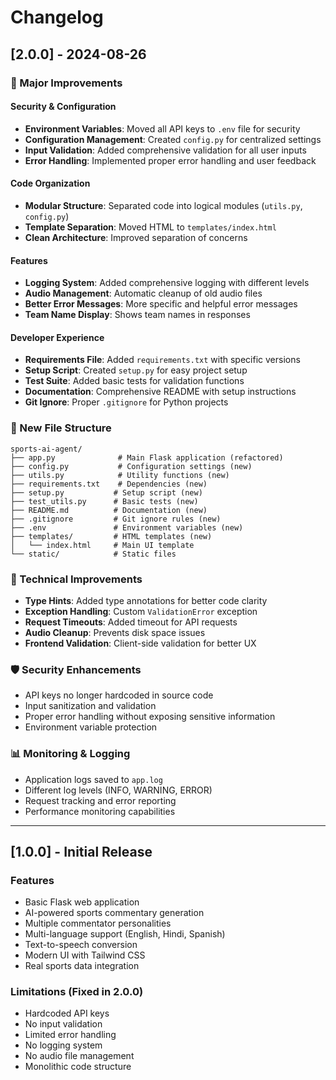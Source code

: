 # Changelog

## [2.0.0] - 2024-08-26

### 🚀 Major Improvements

#### Security & Configuration
- **Environment Variables**: Moved all API keys to `.env` file for security
- **Configuration Management**: Created `config.py` for centralized settings
- **Input Validation**: Added comprehensive validation for all user inputs
- **Error Handling**: Implemented proper error handling and user feedback

#### Code Organization
- **Modular Structure**: Separated code into logical modules (`utils.py`, `config.py`)
- **Template Separation**: Moved HTML to `templates/index.html`
- **Clean Architecture**: Improved separation of concerns

#### Features
- **Logging System**: Added comprehensive logging with different levels
- **Audio Management**: Automatic cleanup of old audio files
- **Better Error Messages**: More specific and helpful error messages
- **Team Name Display**: Shows team names in responses

#### Developer Experience
- **Requirements File**: Added `requirements.txt` with specific versions
- **Setup Script**: Created `setup.py` for easy project setup
- **Test Suite**: Added basic tests for validation functions
- **Documentation**: Comprehensive README with setup instructions
- **Git Ignore**: Proper `.gitignore` for Python projects

### 📁 New File Structure
```
sports-ai-agent/
├── app.py              # Main Flask application (refactored)
├── config.py           # Configuration settings (new)
├── utils.py            # Utility functions (new)
├── requirements.txt    # Dependencies (new)
├── setup.py           # Setup script (new)
├── test_utils.py      # Basic tests (new)
├── README.md          # Documentation (new)
├── .gitignore         # Git ignore rules (new)
├── .env               # Environment variables (new)
├── templates/         # HTML templates (new)
│   └── index.html     # Main UI template
└── static/            # Static files
```

### 🔧 Technical Improvements
- **Type Hints**: Added type annotations for better code clarity
- **Exception Handling**: Custom `ValidationError` exception
- **Request Timeouts**: Added timeout for API requests
- **Audio Cleanup**: Prevents disk space issues
- **Frontend Validation**: Client-side validation for better UX

### 🛡️ Security Enhancements
- API keys no longer hardcoded in source code
- Input sanitization and validation
- Proper error handling without exposing sensitive information
- Environment variable protection

### 📊 Monitoring & Logging
- Application logs saved to `app.log`
- Different log levels (INFO, WARNING, ERROR)
- Request tracking and error reporting
- Performance monitoring capabilities

---

## [1.0.0] - Initial Release

### Features
- Basic Flask web application
- AI-powered sports commentary generation
- Multiple commentator personalities
- Multi-language support (English, Hindi, Spanish)
- Text-to-speech conversion
- Modern UI with Tailwind CSS
- Real sports data integration

### Limitations (Fixed in 2.0.0)
- Hardcoded API keys
- No input validation
- Limited error handling
- No logging system
- No audio file management
- Monolithic code structure
